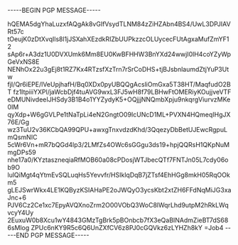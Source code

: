 -----BEGIN PGP MESSAGE-----

hQEMA5dgYhaLuzxfAQgAk8vGIfVsydTLNM84zZiHZAbn4BS4/UwL3DPJIAVRt57c
tOeujK0zDtXvqIls8l1jJSXahXEzdkRIZbUUPkzzcOLUycecFUtAgxaMufZmYF12
sAp6r+A3dz1U0DVXUmk6Mm8EU0KwBFHHW3BnYXd24wwjI0lH4coYZyWpGeVxNS8E
NENhOx22u3gEj8t1RZ7Kx4RTzsfXzTrn7rSrCoDHS+tjBJsbnlaumdZtjYuP3Utw
fjI/Qr6iEPE/lVeUpjhafH/Bq0XDx0pyUBQQgAcsliOmGxa5T38HT/MaqfudO2BT
fz1ltpiiiYXPl/jaWcbDjf4tuAVG9wxL3FJ5wH8f79LBHwFtOMERiyKOujjveVTF
eDMUNivdeeIJHSdy3B1B4o1YYZydyK5+OQjjjNNQmbXpju9nkqrgViurvzMKe0IM
qyXdp+W6gGVLPe1tNaTpLi4eN2GngtO09IcUNcD1ML+PVXN4HQmeqIHgJX76E/Gg
wz3TuU2v36KCbQA99QPU+awxgTnxvdzdKhd/3QqezyDbBetUJEwcRgpuLmQsmNIC
5cWr6Vn+mR7bQGd4lp3/2LMfZs4OWc6sGGgu3ds19+hpjQQRsH1QKpNuMmgDPs59
nhe17a0/KYztaszneqiaRfMOB60a08cPDosjWTJbecQTf7FNTJn05L7cdy06ob9O
lulQiMgt4qYtmEvSQLuqHs5Yevvfr/HSIklqDqB7jZTsf4EhHGg8mkH05RqOOkm5
gLEJSwrWkx4LE1KQByzKSIAHaPE2oJWQyO3ycsKbt2xtZH6FFdNqMiJG3xaJnc+6
PJV6Cz2Ce1xc7EpyAVQXnoZrm2O00VObQ3WoC8lWqrLhd9utpM2hRkLWqvcyY4Uy
2EuxuW0b8Xcu1wY4843GMzTgBrk5pBOnbcb7fX3eQaBINAdmZieBT7dS686sMlog
ZPUc6nKY9R5c6Q6UnZXfCV6z8PJ0cGQVkz6zLYHZh8kY
=Job4
-----END PGP MESSAGE-----
